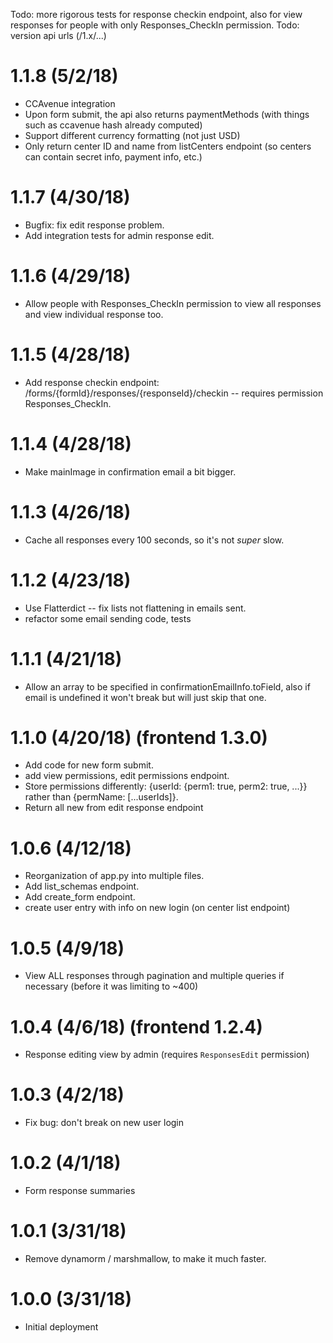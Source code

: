 Todo: more rigorous tests for response checkin endpoint, also for view responses for people with only Responses_CheckIn permission.
Todo: version api urls (/1.x/...)

# 1.1.8 (5/2/18)
- CCAvenue integration
- Upon form submit, the api also returns paymentMethods (with things such as ccavenue hash already computed)
- Support different currency formatting (not just USD)
- Only return center ID and name from listCenters endpoint (so centers can contain secret info, payment info, etc.)

# 1.1.7 (4/30/18)
- Bugfix: fix edit response problem.
- Add integration tests for admin response edit.

# 1.1.6 (4/29/18)
- Allow people with Responses_CheckIn permission to view all responses and view individual response too.

# 1.1.5 (4/28/18)
- Add response checkin endpoint: /forms/{formId}/responses/{responseId}/checkin -- requires permission Responses_CheckIn.

# 1.1.4 (4/28/18)
- Make mainImage in confirmation email a bit bigger.

# 1.1.3 (4/26/18)
- Cache all responses every 100 seconds, so it's not *super* slow.

# 1.1.2 (4/23/18)
- Use Flatterdict -- fix lists not flattening in emails sent.
- refactor some email sending code, tests

# 1.1.1 (4/21/18)
- Allow an array to be specified in confirmationEmailInfo.toField, also if email is undefined it won't break but will just skip that one.

# 1.1.0 (4/20/18) (frontend 1.3.0)
- Add code for new form submit.
- add view permissions, edit permissions endpoint.
- Store permissions differently: {userId: {perm1: true, perm2: true, ...}} rather than {permName: [...userIds]}.
- Return all new from edit response endpoint

# 1.0.6 (4/12/18)
- Reorganization of app.py into multiple files.
- Add list_schemas endpoint.
- Add create_form endpoint.
- create user entry with info on new login (on center list endpoint)

# 1.0.5 (4/9/18)
- View ALL responses through pagination and multiple queries if necessary (before it was limiting to ~400)

# 1.0.4 (4/6/18) (frontend 1.2.4)
- Response editing view by admin (requires `ResponsesEdit` permission)

# 1.0.3 (4/2/18)
- Fix bug: don't break on new user login

# 1.0.2 (4/1/18)
- Form response summaries

# 1.0.1 (3/31/18)
- Remove dynamorm / marshmallow, to make it much faster.

# 1.0.0 (3/31/18)
- Initial deployment